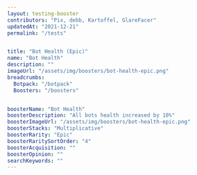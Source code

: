 ```yaml
---
layout: testing-booster
contributors: "Pix, debb, Kartoffel, GlareFacer"
updatedAt: "2021-12-21"
permalink: "/tests"


title: "Bot Health (Epic)"
name: "Bot Health"
description: ""
imageUrl: "/assets/img/boosters/bot-health-epic.png"
breadcrumbs:
  Botpack: "/botpack"
  Boosters: "/boosters"


boosterName: "Bot Health"
boosterDescription: "All bots health increased by 10%"
boosterImageUrl: "/assets/img/boosters/bot-health-epic.png"
boosterStacks: "Multiplicative"
boosterRarity: "Epic"
boosterRaritySortOrder: "4"
boosterAcquisition: ""
boosterOpinion: ""
searchKeywords: ""
---
```


